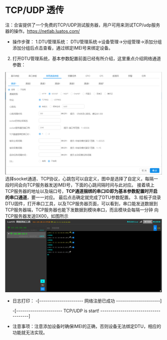 
# TCP/UDP 透传

注：合宙提供了一个免费的TCP/UDP测试服务器，用户可用来测试TCP/udp服务器的操作。https://netlab.luatos.com/
* 操作步骤：
1.DTU管理系统：
     DTU管理系统->设备管理->分组管理->添加分组
     添加分组后点击查看，通过绑定IMEI号来绑定设备。

 2. 打开DTU管理系统，基本参数配置前面已经有所介绍，这里重点介绍网络通道参数：

 ![网络通道参数配置页面](img/网络通道选择界面.png)
    选择socket通道、TCP协议，心跳包可以自定义，图中是选择了自定义，每隔一段时间会向TCP服务器发送IMEI号，下面的心跳间隔时间与此对应。
    接着填上TCP服务器的地址以及端口号，**TCP通道捆绑的串口ID即为基本参数配置时开启的串口通道**，要一一对应。
    最后点击确定就完成了DTU参数配置。
 3. 给板子烧录DTU固件，打开串口工具，以及TCP服务器页面，可以看到，串口能发送数据到TCP服务器端，TCP服务器也能下发数据到模块串口，而且模块会每隔一分钟
向TCP服务器发送0X00，如图所示![TCP交互](img/TCP交互.png)

* 日志打印：
    -[---------------------- 网络注册已成功 ----------------------]

    -[----------------------- TCP/UDP is start! --------------------------------------]

* 注意事项：注意添加设备时确保IMEI的正确，否则设备无法绑定DTU，相应的功能就无法实现。
